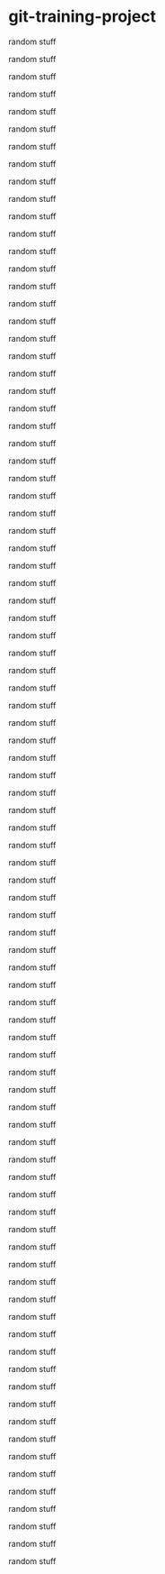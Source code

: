 # git-training-project
random stuff

random stuff

random stuff

random stuff

random stuff

random stuff

random stuff

random stuff

random stuff

random stuff

random stuff

random stuff

random stuff

random stuff

random stuff

random stuff

random stuff

random stuff

random stuff

random stuff

random stuff

random stuff

random stuff

random stuff

random stuff

random stuff

random stuff

random stuff

random stuff

random stuff

random stuff

random stuff

random stuff

random stuff

random stuff

random stuff

random stuff

random stuff

random stuff

random stuff

random stuff

random stuff

random stuff

random stuff

random stuff

random stuff

random stuff

random stuff

random stuff

random stuff

random stuff

random stuff

random stuff

random stuff

random stuff

random stuff

random stuff

random stuff

random stuff

random stuff

random stuff

random stuff

random stuff

random stuff

random stuff

random stuff

random stuff

random stuff

random stuff

random stuff

random stuff

random stuff

random stuff

random stuff

random stuff

random stuff

random stuff

random stuff

random stuff

random stuff

random stuff

random stuff

random stuff

random stuff

random stuff

random stuff

random stuff

random stuff
